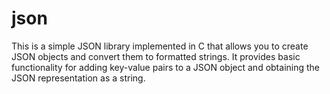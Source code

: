 # json
This is a simple JSON library implemented in C that allows you to create JSON objects and convert them to formatted strings. It provides basic functionality for adding key-value pairs to a JSON object and obtaining the JSON representation as a string.
